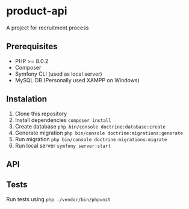 # product-api
A project for recruitment process

## Prerequisites

* PHP >= 8.0.2
* Composer
* Symfony CLI (used as local server)
* MySQL DB (Personally used XAMPP on Windows)

## Instalation

1. Clone this repository
2. Install dependencies `composer install`
3. Create database `php bin/console doctrine:database:create`
4. Generate migration `php bin/console doctrine:migrations:generate`
5. Run migration `php bin/console doctrine:migrations:migrate`
7. Run local server `symfony server:start`

## API 

## Tests
Run tests using `php ./vendor/bin/phpunit`

